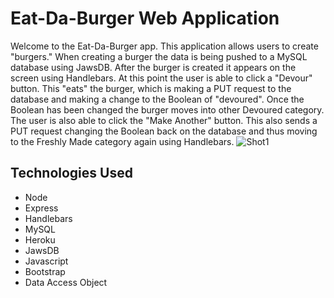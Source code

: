 # Eat-Da-Burger Web Application

Welcome to the Eat-Da-Burger app. This application allows users to create "burgers." When creating a burger the data is being pushed to a MySQL database using JawsDB.  After the burger is created it appears on the screen using Handlebars.  At this point the user is able to click a "Devour" button.  This "eats" the burger, which is making a PUT request to the database and making a change to the Boolean of "devoured".  Once the Boolean has been changed the burger moves into other Devoured category.  The user is also able to click the "Make Another" button.  This also sends a PUT request changing the Boolean back on the database and thus moving to the Freshly Made category again using Handlebars.
![Shot1]("./shot1")

## Technologies Used

* Node
* Express
* Handlebars
* MySQL
* Heroku
* JawsDB
* Javascript
* Bootstrap
* Data Access Object
